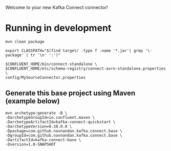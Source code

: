 Welcome to your new Kafka Connect connector!

# Running in development

```
mvn clean package

export CLASSPATH="$(find target/ -type f -name '*.jar'| grep '\-package' | tr '\n' ':')"

$CONFLUENT_HOME/bin/connect-standalone \
$CONFLUENT_HOME/etc/schema-registry/connect-avro-standalone.properties \
config/MySourceConnector.properties
```


## Generate this base project using Maven (example below)

```
mvn archetype:generate -B \
-DarchetypeGroupId=io.confluent.maven \
-DarchetypeArtifactId=kafka-connect-quickstart \
-DarchetypeVersion=0.10.0.0 \
-Dpackage=com.github.navnandan.kafka.connect.base \
-DgroupId=com.github.navnandan.kafka.connect.base \
-DartifactId=kafka-connect-base \
-Dversion=1.0-SNAPSHOT
```
